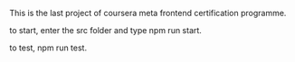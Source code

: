 This is the last project of coursera meta frontend certification programme. 

to start, enter the src folder and type npm run start. 

to test, npm run test. 
